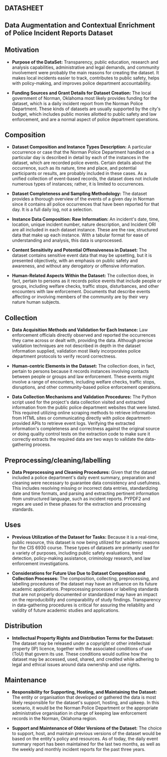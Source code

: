 ## DATASHEET
## Data Augmentation and Contextual Enrichment of Police Incident Reports Dataset

## Motivation

- **Purpose of the DataSet:** Transparency, public education, research and analysis capabilities, administrative and legal demands, and community involvement were probably the main reasons for creating the dataset. It makes local incidents easier to track, contributes to public safety, helps with policy-making, and improves police department accountability.

- **Funding Sources and Grant Details for Dataset Creation:** The local government of Norman, Oklahoma most likely provides funding for the dataset, which is a daily incident report from the Norman Police Department. These kinds of datasets are usually supported by the city's budget, which includes public monies allotted to public safety and law enforcement, and are a normal aspect of police department operations.

## Composition

- **Dataset Composition and Instance Types Description:**
A particular occurrence or case that the Norman Police Department handled on a particular day is described in detail by each of the instances in the dataset, which are recorded police events. Certain details about the occurrence, such as its nature, time and place, and potential participants or results, are probably included in these cases. As a unified collection of event-based records, the dataset does not include numerous types of instances; rather, it is limited to occurrences.

- **Dataset Completeness and Sampling Methodology:**
The dataset provides a thorough overview of the events of a given day in Norman since it contains all police occurrences that have been reported for that day. It is a full daily log, not a selection.

- **Instance Data Composition: Raw Information:**
An incident's date, time, location, unique incident number, nature description, and Incident ORI are all included in each dataset instance. These are the raw, structured data that make up each instance. With a tabular format for ease of understanding and analysis, this data is unprocessed.

- **Content Sensitivity and Potential Offensiveness in Dataset:**
The dataset contains sensitive event data that may be upsetting, but it is presented objectively, with an emphasis on public safety and awareness, and without any derogatory or offensive information.

- **Human-Related Aspects Within the Dataset:**
The collection does, in fact, pertain to persons as it records police events that include people or groups, including welfare checks, traffic stops, disturbances, and other encounters with law enforcement. Documents that describe events affecting or involving members of the community are by their very nature human subjects.

## Collection

- **Data Acquisition Methods and Validation for Each Instance:** 
Law enforcement officials directly observed and reported the occurrences they came across or dealt with, providing the data. Although precise validation techniques are not described in depth in the dataset information supplied, validation most likely incorporates police department protocols to verify record correctness.

- **Human-centric Elements in the Dataset:** 
The collection does, in fact, pertain to persons because it records instances involving contacts between people or groups and law enforcement. These events might involve a range of encounters, including welfare checks, traffic stops, disruptions, and other community-based police enforcement operations.

- **Data Collection Mechanisms and Validation Procedures:** 
The Python script used for the project's data collection visited and extracted information from the public police department websites that were listed. This required utilizing online scraping methods to retrieve information from HTML sites or communicating directly with police department-provided APIs to retrieve event logs. Verifying the extracted information's completeness and correctness against the original source or doing quality control tests on the extraction code to make sure it correctly extracts the required data are two ways to validate the data-gathering process.



## Preprocessing/cleaning/labelling

- **Data Preprocessing and Cleaning Procedures:**
Given that the dataset included a police department's daily event summary, preparation and cleaning were necessary to guarantee data consistency and usefulness. This includes resolving missing or incorrect data entries, standardizing date and time formats, and parsing and extracting pertinent information from unstructured language, such as incident reports. PYPDF2 and regex are used in these phases for the extraction and processing standards.

## Uses

- **Previous Utilization of the Dataset for Tasks:** 
Because it is a real-time, public resource, this dataset is now being utilized for academic reasons for the CIS 6930 course. These types of datasets are primarily used for a variety of purposes, including public safety evaluations, trend detection, policy-making assistance, criminology research, and law enforcement investigations. 

- **Considerations for Future Use Due to Dataset Composition and Collection Processes:**
The composition, collecting, preprocessing, and labelling procedures of the dataset may have an influence on its future academic applications. Preprocessing processes or labelling standards that are not properly documented or standardized may have an impact on the reproducibility and comparability of study findings. Transparency in data-gathering procedures is critical for assuring the reliability and validity of future academic studies and applications.

## Distribution

- **Intellectual Property Rights and Distribution Terms for the Dataset:**
The dataset may be released under a copyright or other intellectual property (IP) licence, together with the associated conditions of use (ToU) that govern its use. These conditions would outline how the dataset may be accessed, used, shared, and credited while adhering to legal and ethical issues around data ownership and use rights.

## Maintenance
- **Responsibility for Supporting, Hosting, and Maintaining the Dataset:** 
The entity or organisation that developed or gathered the data is most likely responsible for the dataset's support, hosting, and upkeep. In this scenario, it would be the Norman Police Department or the appropriate administrative organisation in charge of keeping law enforcement records in the Norman, Oklahoma region.

- **Support and Maintenance of Older Versions of the Dataset:** 
The choice to support, host, and maintain previous versions of the dataset would be based on the entity's policy and resources. As of today, the daily event summary report has been maintained for the last two months, as well as the weekly and monthly incident reports for the past three years.
